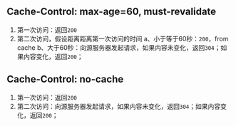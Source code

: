 ## Cache-Control: max-age=60, must-revalidate

1. 第一次访问：返回`200`
2. 第二次访问，假设距离距离第一次访问的时间
    a、小于等于60秒：`200`，from cache
    b、大于60秒：向源服务器发起请求，如果内容未变化，返回`304`；如果内容变化，返回`200`；

## Cache-Control: no-cache

1. 第一次访问：返回`200`
2. 第二次访问：向源服务器发起请求，如果内容未变化，返回`304`；如果内容变化，返回`200`；